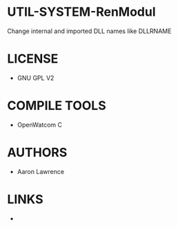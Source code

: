 UTIL-SYSTEM-RenModul
====================

Change internal and imported DLL names like DLLRNAME

LICENSE
===============
* GNU GPL V2

COMPILE TOOLS
===============
* OpenWatcom C

AUTHORS
===============
* Aaron Lawrence

LINKS
===============
* 

